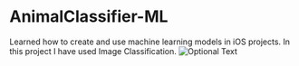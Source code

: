 # AnimalClassifier-ML
Learned how to create and use machine learning models in iOS projects. In this project I have used Image Classification.
![Optional Text](../main/animalimage.png)
